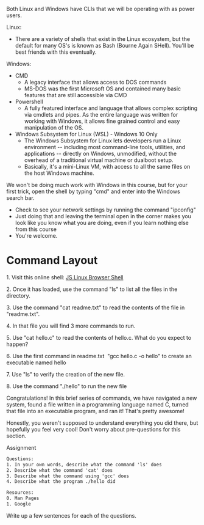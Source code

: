 Both Linux and Windows have CLIs that we will be operating with as power
users.

Linux:

-   There are a variety of shells that exist in the Linux ecosystem, but
    the default for many OS's is known as Bash (Bourne Again SHell).
    You'll be best friends with this eventually.

  

Windows:

-   CMD
    -   A legacy interface that allows access to DOS commands
    -   MS-DOS was the first Microsoft OS and contained many basic
        features that are still accessible via CMD
-   Powershell
    -   A fully featured interface and language that allows complex
        scripting via cmdlets and pipes. As the entire language was
        written for working with Windows, it allows fine grained control
        and easy manipulation of the OS.
-   Windows Subsystem for Linux (WSL) - Windows 10 Only
    -   The Windows Subsystem for Linux lets developers run a Linux
        environment -- including most command-line tools, utilities, and
        applications -- directly on Windows, unmodified, without the
        overhead of a traditional virtual machine or dualboot setup.
    -   Basically, it's a mini-Linux VM, with access to all the same
        files on the host Windows machine.

We won't be doing much work with Windows in this course, but for your
first trick, open the shell by typing "cmd" and enter into the Windows
search bar. 

-   Check to see your network settings by running the command "ipconfig"
-   Just doing that and leaving the terminal open in the corner makes
    you look like you know what you are doing, even if you learn nothing
    else from this course
-   You're welcome.

# Command Layout

1\. Visit this online shell: [JS Linux Browser
Shell](https://bellard.org/jslinux/vm.html?url=alpine-x86.cfg&mem=192)

2\. Once it has loaded, use the command "ls" to list all the files in
the directory. 

3\. Use the command "cat readme.txt" to read the contents of the file in
"readme.txt". 

4\. In that file you will find 3 more commands to run. 

5\. Use "cat hello.c" to read the contents of hello.c. What do you
expect to happen?

6\. Use the first command in readme.txt  "gcc hello.c -o hello" to
create an executable named hello

7\. Use "ls" to verify the creation of the new file.

8\. Use the command "./hello" to run the new file

  

Congratulations! In this brief series of commands, we have navigated a
new system, found a file written in a programming language named C,
turned that file into an executable program, and ran it! That's pretty
awesome!

Honestly, you weren't supposed to understand everything you did there,
but hopefully you feel very cool! Don't worry about pre-questions for
this section.

Assignment

``` default
Questions:
1. In your own words, describe what the command 'ls' does
2. Describe what the command 'cat' does
3. Describe what the command using 'gcc' does
4. Describe what the program ./hello did

Resources:
0. Man Pages
1. Google
```

Write up a few sentences for each of the questions. 
